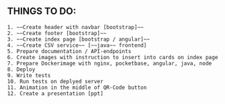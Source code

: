 ## THINGS TO DO:
    1. ~~Create header with navbar [bootstrap]~~
    2. ~~Create footer [bootstrap]~~
    3. ~~Create index page [bootstrap / angular]~~
    4. ~~Create CSV service~~ [~~java~~ frontend]
    5. Prepare documentation / API-endpoints
    6. Create images with instruction to insert into cards on index page
    7. Prepare Dockerimage with nginx, pocketbase, angular, java, node
    8. Deploy
    9. Write tests
    10. Run tests on deplyed server
    11. Animation in the middle of QR-Code button
    12. Create a presentation [ppt]
